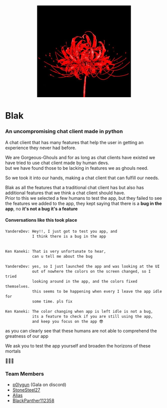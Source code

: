 <p align="middle">
    <img src='https://raw.githubusercontent.com/Gorgeous-Ghouls/gorgeous-ghouls.github.io/gh-pages/static/images/red_tk_cropped.jpg' alt="logo" width="300"/>
</p>


# Blak
### An uncompromising chat client made in python

A chat client that has many features that help the user in getting an experience they never had before.

We are  Gorgeous-Ghouls and for as long as chat clients have existed we have tried to use chat client made by human devs.  
but we have found those to be lacking in features we as ghouls need.

So we took it into our hands, making a chat client that can fulfill our needs.

Blak as all the features that a traditional chat client has but also has additional features that we think a chat client should have.  
Prior to this we selected a few humans to test the app, but they failed to see the features we added to the app, they kept saying that there is a **bug in the app**, no **it's not a bug it's a feature**


#### Conversations like this took place

```
YandereDev: Hey!!, I just got to test you app, and
            I think there is a bug in the app


Ken Kaneki: That is very unfortunate to hear,
            can u tell me about the bug

YandereDev: yes, so I just launched the app and was looking at the UI
            out of nowhere the colors on the screen changed, so I tried
            looking around in the app, and the colors fixed themselves.
            this seems to be happening when every I leave the app idle for
            some time. pls fix

Ken Kaneki: The color changing when app is left idle is not a bug,
            its a feature to check if you are still using the app,
            and keep you focus on the app 😎
```
as you can clearly see that these humans are not able to comprehend the greatness of our app

We ask you to test the app yourself and broaden the horizons of these mortals

🙏🙏🙏


### Team Members

- [p0lygun](https://github.com/p0lygun) (Gala on discord)
- [StoneSteel27](https://github.com/stonesteel27)
- [Alias](https://github.com/noahlias)
- [BlackPanther112358](https://github.com/BlackPanther112358)
